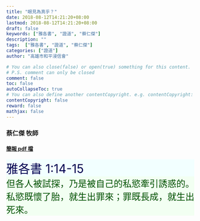 ```yaml
---
title: "眼見為真乎？"
date: 2018-08-12T14:21:20+08:00
lastmod: 2018-08-12T14:21:20+08:00
draft: false
keywords: ["雅各書", "證道", "蔡仁傑"]
description: ""
tags:  ["雅各書", "證道", "蔡仁傑"]
categories: ["證道"]
author: "高雄市和平浸信會"

# You can also close(false) or open(true) something for this content.
# P.S. comment can only be closed
comment: false
toc: false
autoCollapseToc: true
# You can also define another contentCopyright. e.g. contentCopyright: "This is another copyright."
contentCopyright: false
reward: false
mathjax: false
---
```


### 蔡仁傑 牧師

#### [簡報 pdf 檔](/pdf-s/s20180812.pdf "眼見為真乎？")

<div style="background-color:#F2FFFF"><font size="6", color="#000050">
雅各書 1:14-15
</font>
</div>

<div style="background-color:#F2FFF2"><font size="5", color="005000">
但各人被試探，乃是被自己的私慾牽引誘惑的。私慾既懷了胎，就生出罪來；罪既長成，就生出死來。
</font>
</div>